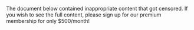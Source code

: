 The document below contained inappropriate content that got censored. If you wish to see the full content, please sign up for our premium membership for only $500/month!
